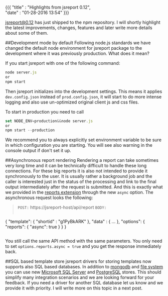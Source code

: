 ﻿{{{
    "title"    : "Highlights from jsreport 0.12",	
    "date"     : "01-28-2016 13:54"	
}}}


[jsreport@0.12](https://www.npmjs.com/package/jsreport) has just shipped to the npm repository. I will shortly highlight the latest improvements, changes, features and later write more details about some of them.

##Development mode by default
Following node.js standards we have changed the default node environment for jsreport package to the development where it was previously production. What does it mean?

If you start jsreport with one of the following command:
```js
node server.js
or
npm start
```

Then jsreport initializes into the development settings. This means it applies `dev.config.json` instead of `prod.config.json`, it will start to do more intense logging and also use un-optimized original client js and css files.

To start in production you need to call
```js
set NODE_ENV=production&&node server.js
or
npm start --production
```

We recommend you to always explicitly set environment variable to be sure in which configuration you are starting. You will see also warning in the console output if don't set it up.

##Asynchronous report rendering
Rendering a report can take sometimes very long time and it can be technically difficult to handle these long connections. For these big reports it is also not intended to provide it synchronously to the user. It is usually rather a background job and the caller is interested just in the status of the processing and link to the final output intermediately after the request is submitted. And this is exactly what we provided in the [reports extension](https://jsreport.net/learn/reports) through the new `async` option. The asynchronous request looks the following:

> `POST:` https://jsreport-host/api/report
> `BODY:`
>```js 
   { 
      "template": { "shortid" : "g1PyBkARK" },
      "data" : { ... },
      "options": { 
	      "reports": { "async": true }
      }
   } 
>```

You still call the same API method with the same parameters. You only need to set `options.reports.async = true` and you get the response immediately back.

##SQL based template store
jsreport drivers for storing templates now supports also SQL based databases. In addition to [mongodb](https://github.com/jsreport/jsreport-mongodb-store) and [file system](https://github.com/jsreport/jsreport-fs-store) you can use new [Microsoft SQL Server](https://github.com/jsreport/jsreport-mssql-store) and [PostgreSQL](https://github.com/jsreport/jsreport-postgres-store) stores. This should simplify many integration scenarios and we are looking forward for your feedback. If you need a driver for another SQL database let us know and we provide it with priority. I will write more on this topic in a next post.





